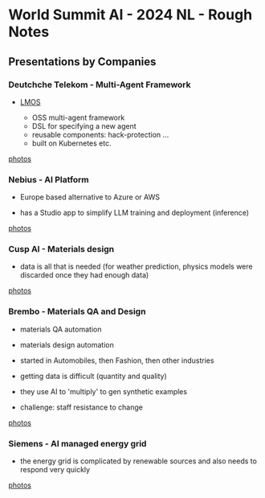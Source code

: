 # World Summit AI - 2024 NL - Rough Notes

## Presentations by Companies

### Deutchche Telekom - Multi-Agent Framework

- [LMOS](https://lmos-ai.org/)

  - OSS multi-agent framework
  - DSL for specifying a new agent
  - reusable components: hack-protection ...
  - built on Kubernetes etc.

[photos](./images/multi-agents--deutsche-telekom/)

### Nebius - AI Platform

- Europe based alternative to Azure or AWS

- has a Studio app to simplify LLM training and deployment (inference)

[photos](./images/ai-platform--nebius/)

### Cusp AI - Materials design

- data is all that is needed (for weather prediction, physics models were discarded once they had enough data)

[photos](./images/materials--cuspAI/)

### Brembo - Materials QA and Design

- materials QA automation
- materials design automation

- started in Automobiles, then Fashion, then other industries

- getting data is difficult (quantity and quality)
- they use AI to 'multiply' to gen synthetic examples
- challenge: staff resistance to change

[photos](./images/materials-brembo/)

### Siemens - AI managed energy grid

- the energy grid is complicated by renewable sources and also needs to respond very quickly

[photos](./images/ai-energy-grid--siemens-energy/)
